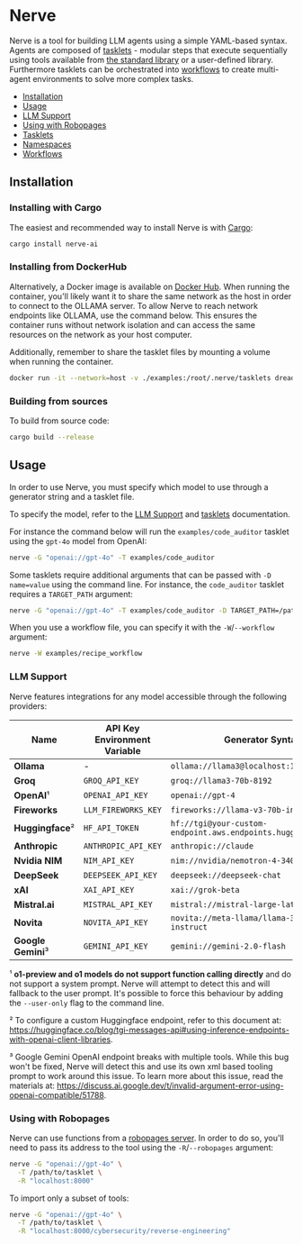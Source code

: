 # Nerve

Nerve is a tool for building LLM agents using a simple YAML-based syntax. Agents are composed of [tasklets](tasklets.md) - modular steps that execute sequentially using tools available from [the standard library](namespaces.md) or a user-defined library. Furthermore tasklets can be orchestrated into [workflows](workflows.md) to create multi-agent environments to solve more complex tasks.

* [Installation](#installation)
* [Usage](#usage)
* [LLM Support](#llm-support)
* [Using with Robopages](#using-with-robopages)
* [Tasklets](tasklets.md)
* [Namespaces](namespaces.md)
* [Workflows](workflows.md)

## Installation

### Installing with Cargo

The easiest and recommended way to install Nerve is with [Cargo](https://doc.rust-lang.org/cargo/getting-started/installation.html):

```sh
cargo install nerve-ai
```

### Installing from DockerHub

Alternatively, a Docker image is available on [Docker Hub](https://hub.docker.com/r/dreadnode/nerve). When running the container, you'll likely want it to share the same network as the host in order to connect to the OLLAMA server. To allow Nerve to reach network endpoints like OLLAMA, use the command below. This ensures the container runs without network isolation and can access the same resources on the network as your host computer.

Additionally, remember to share the tasklet files by mounting a volume when running the container.


```sh
docker run -it --network=host -v ./examples:/root/.nerve/tasklets dreadnode/nerve -h
```

### Building from sources

To build from source code:

<!-- Is "source" a standard term that our users are comfortable with? Do we need to explain what we mean by "sources" a bit more here? -->

```sh
cargo build --release
```

## Usage

In order to use Nerve, you must specify which model to use through a generator string and a tasklet file.

To specify the model, refer to the [LLM Support](#llm-support) and [tasklets](tasklets.md) documentation.

For instance the command below will run the `examples/code_auditor` tasklet using the `gpt-4o` model from OpenAI:

```sh
nerve -G "openai://gpt-4o" -T examples/code_auditor 
```

Some tasklets require additional arguments that can be passed with `-D name=value` using the command line. For instance, the `code_auditor` tasklet requires a `TARGET_PATH` argument:

```sh
nerve -G "openai://gpt-4o" -T examples/code_auditor -D TARGET_PATH=/path/to/code
```

When you use a workflow file, you can specify it with the `-W`/`--workflow` argument:

<!-- "In case of a workflow", does this mean "when creating a workflow", "when using a workflow"? needs a tab more clarity here! -->

```sh
nerve -W examples/recipe_workflow 
```

### LLM Support

Nerve features integrations for any model accessible through the following providers:

| Name | API Key Environment Variable | Generator Syntax |
|----------|----------------------------|------------------|
| **Ollama** | - | `ollama://llama3@localhost:11434` |
| **Groq** | `GROQ_API_KEY` | `groq://llama3-70b-8192` |
| **OpenAI**¹ | `OPENAI_API_KEY` | `openai://gpt-4` |
| **Fireworks** | `LLM_FIREWORKS_KEY` | `fireworks://llama-v3-70b-instruct` |
| **Huggingface**² | `HF_API_TOKEN` | `hf://tgi@your-custom-endpoint.aws.endpoints.huggingface.cloud` |
| **Anthropic** | `ANTHROPIC_API_KEY` | `anthropic://claude` |
| **Nvidia NIM** | `NIM_API_KEY` | `nim://nvidia/nemotron-4-340b-instruct` |
| **DeepSeek** | `DEEPSEEK_API_KEY` | `deepseek://deepseek-chat` |
| **xAI** | `XAI_API_KEY` | `xai://grok-beta` |
| **Mistral.ai** | `MISTRAL_API_KEY` | `mistral://mistral-large-latest` |
| **Novita** | `NOVITA_API_KEY` | `novita://meta-llama/llama-3.1-70b-instruct` |
| **Google Gemini**³ | `GEMINI_API_KEY` | `gemini://gemini-2.0-flash` |

¹ **o1-preview and o1 models do not support function calling directly** and do not support a system prompt. Nerve will attempt to detect this and will fallback to the user prompt. It's possible to force this behaviour by adding the `--user-only` flag to the command line.

² To configure a custom Huggingface endpoint, refer to this document at: https://huggingface.co/blog/tgi-messages-api#using-inference-endpoints-with-openai-client-libraries.

³ Google Gemini OpenAI endpoint breaks with multiple tools. While this bug won't be fixed, Nerve will detect this and use its own xml based tooling prompt to work around this issue. To learn more about this issue, read the materials at: https://discuss.ai.google.dev/t/invalid-argument-error-using-openai-compatible/51788.

### Using with Robopages

Nerve can use functions from a [robopages server](https://github.com/dreadnode/robopages-cli). In order to do so, you'll need to pass its address to the tool using the `-R`/`--robopages` argument:

```sh
nerve -G "openai://gpt-4o" \
  -T /path/to/tasklet \
  -R "localhost:8000"
```

To import only a subset of tools:

```sh
nerve -G "openai://gpt-4o" \
  -T /path/to/tasklet \
  -R "localhost:8000/cybersecurity/reverse-engineering"
```
